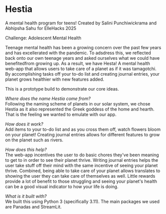# Hestia
A mental health program for teens! 
Created by Salini Punchiwickrama and Abhipsha Sahu for ElleHacks 2025 

Challenge: Adolescent Mental Health 

Teenage mental health has been a growing concern over the past few years and has excellerated with the pandemic. To adsdress this, we reflected back onto our own teenage years and asked ourselves what we could have benefitedfrom growing up. As a result, we have Hesta! A mental health web-app that allows users to take care of a planet as if it was tamagotchi. By accomplishing tasks off your to-do list and creating journal entries, your planet grows healthier with new features added. 

This is a prototype build to demonstrate our core ideas. 

*Where does the name Hestia come from?*  
Following the naming scheme of planets in our solar system, we chose Hestia as it also represented the Greek goddess of the home and hearth. That is the feeling we wanted to emulate with our app. 

*How does it work?*  
Add items to your to-do list and as you cross them off, watch flowers bloom on your planet! Creating journal entries allows for different features to grow on the planet such as rivers. 

*How does this help?*  
The web-app incentives the user to do basic chores they've been meaning to get to in order to see their planet thrive. Writing journal entries helps the user take stuff off their mind with the same incentive of seeing your planet thrive. Combined, being able to take care of your planet allows translates to showing the user they can take care of themselves as well. Little rewards provide a lot of benefit to those struggling and seeing your planet's health can be a good visual indicator to how your life is doing.

*What is it built with?*  
We built this using Python 3 (specifically 3.11). The main packages we used are Panadas and StreamLit. 
